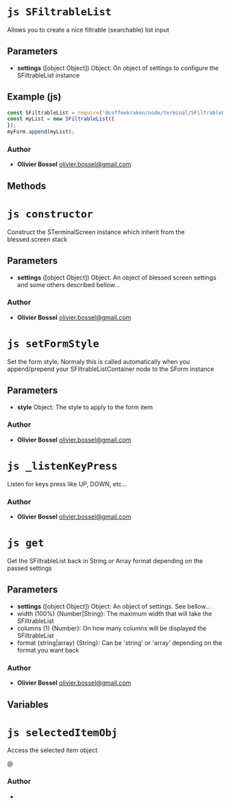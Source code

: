 


<!-- @namespace    sugar.node.terminal -->
<!-- @name    SFiltrableList -->

# ```js SFiltrableList ```


Allows you to create a nice filtrable (searchable) list input

## Parameters

- **settings** ([object Object]) Object: On object of settings to configure the SFiltrableList instance



## Example (js)

```js
const SFiltrableList = require('@coffeekraken/node/terminal/SFiltrableList');
const myList = new SFiltrableList({
});
myForm.append(myList);
```


### Author
- **Olivier Bossel** <a href="mailto:olivier.bossel@gmail.com">olivier.bossel@gmail.com</a> 


## Methods



<!-- @name    constructor -->

# ```js constructor ```


Construct the STerminalScreen instance which inherit from the blessed.screen stack

## Parameters

- **settings** ([object Object]) Object: An object of blessed screen settings and some others described bellow...




### Author
- **Olivier Bossel** <a href="mailto:olivier.bossel@gmail.com">olivier.bossel@gmail.com</a> 




<!-- @name    setFormStyle -->

# ```js setFormStyle ```


Set the form style. Normaly this is called automatically when you append/prepend your SFiltrableListContainer node to the SForm instance

## Parameters

- **style**  Object: The style to apply to the form item




### Author
- **Olivier Bossel** <a href="mailto:olivier.bossel@gmail.com">olivier.bossel@gmail.com</a> 




<!-- @name    _listenKeyPress -->

# ```js _listenKeyPress ```


Listen for keys press like UP, DOWN, etc...




### Author
- **Olivier Bossel** <a href="mailto:olivier.bossel@gmail.com">olivier.bossel@gmail.com</a> 




<!-- @name    get -->

# ```js get ```


Get the SFiltrableList back in String or Array format depending on the passed settings

## Parameters

- **settings** ([object Object]) Object: An object of settings. See bellow...
- width (100%) {Number|String}: The maximum width that will take the SFiltrableList
- columns (1) {Number}: On how many columns will be displayed the SFiltrableList
- format (string|array) {String}: Can be 'string' or 'array' depending on the format you want back




### Author
- **Olivier Bossel** <a href="mailto:olivier.bossel@gmail.com">olivier.bossel@gmail.com</a> 


## Variables



<!-- @name    selectedItemObj -->

# ```js selectedItemObj ```


Access the selected item object

@



### Author
- 

